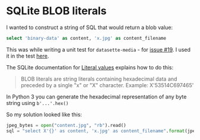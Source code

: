 # SQLite BLOB literals

I wanted to construct a string of SQL that would return a blob value:

```sql
select 'binary-data' as content, 'x.jpg' as content_filename
```

This was while writing a unit test for `datasette-media` - for [issue #19](https://github.com/simonw/datasette-media/issues/19). I used it in the test [here](https://github.com/simonw/datasette-media/blob/2cf64d949ccb8cd5f34b24aeb41b2a91de14cdd2/tests/test_media.py#L292-L295).

The SQLite documentation for [Literal values](https://www.sqlite.org/lang_expr.html#literal_values_constants_) explains how to do this:

> BLOB literals are string literals containing hexadecimal data and preceded by a single "x" or "X" character. Example: X'53514C697465' 

In Python 3 you can generate the hexadecimal representation of any byte string using `b'...'.hex()`

So my solution looked like this:

```python
jpeg_bytes = open("content.jpg", "rb").read()
sql = "select X'{}' as content, 'x.jpg' as content_filename".format(jpeg_bytes.hex())
```
